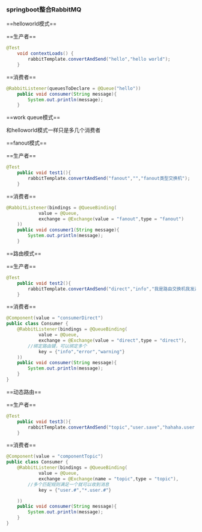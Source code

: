 ### springboot整合RabbitMQ

==helloworld模式==

==生产者==

```java
@Test
    void contextLoads() {
        rabbitTemplate.convertAndSend("hello","hello world");
    }
```

==消费者==

```java
@RabbitListener(queuesToDeclare = @Queue("hello"))
    public void consumer(String message){
        System.out.println(message);
    }
```

==work queue模式==

和helloworld模式一样只是多几个消费者

==fanout模式==

==生产者==

```java
@Test
    public void test1(){
        rabbitTemplate.convertAndSend("fanout","","fanout类型交换机");
    }
```

==消费者==

```java
@RabbitListener(bindings = @QueueBinding(
            value = @Queue,
            exchange = @Exchange(value = "fanout",type = "fanout")
    ))
    public void consumer1(String message){
        System.out.println(message);
    }
```

==路由模式==

==生产者==

```java
@Test
    public void test2(){
        rabbitTemplate.convertAndSend("direct","info","我是路由交换机我发送的是info路由");
    }
```

==消费者==

```java
@Component(value = "consumerDirect")
public class Consumer {
    @RabbitListener(bindings = @QueueBinding(
            value = @Queue,
            exchange = @Exchange(value = "direct",type = "direct"),
        //绑定路由键，可以绑定多个
            key = {"info","error","warning"}
    ))
    public void consumer(String message){
        System.out.println(message);
    }
}
```

==动态路由==

==生产者==

```java
@Test
    public void test3(){
        rabbitTemplate.convertAndSend("topic","user.save","hahaha.user.save");
    }
```

==消费者==

```java
@Component(value = "componentTopic")
public class Consumer {
    @RabbitListener(bindings = @QueueBinding(
            value = @Queue,
            exchange = @Exchange(name = "topic",type = "topic"),
        //多个匹配规则满足一个就可以收到消息
            key = {"user.#","*.user.#"}

    ))
    public void consumer(String message){
        System.out.println(message);
    }
}
```



